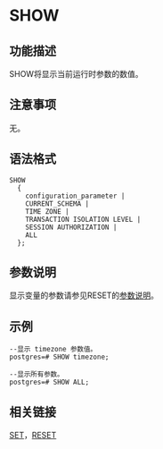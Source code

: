 # SHOW<a name="ZH-CN_TOPIC_0242370655"></a>

## 功能描述<a name="zh-cn_topic_0237122191_zh-cn_topic_0059779163_s812131d8918641df9772c998b753f87e"></a>

SHOW将显示当前运行时参数的数值。

## 注意事项<a name="zh-cn_topic_0237122191_zh-cn_topic_0059779163_se3c9c9141f1b44ff9807883ea294625d"></a>

无。

## 语法格式<a name="zh-cn_topic_0237122191_zh-cn_topic_0059779163_s8d26aecdc3a24323a64f4df9f4df53f3"></a>

```
SHOW 
  { 
    configuration_parameter | 
    CURRENT_SCHEMA | 
    TIME ZONE | 
    TRANSACTION ISOLATION LEVEL | 
    SESSION AUTHORIZATION | 
    ALL 
  };
```

## 参数说明<a name="zh-cn_topic_0237122191_zh-cn_topic_0059779163_s96f32bd65e9e46f4bf15eb3c1663af3a"></a>

显示变量的参数请参见RESET的[参数说明](RESET.md#zh-cn_topic_0237122178_zh-cn_topic_0059779097_s46998dbd2cc84394b47aad2adc8ea141)。

## 示例<a name="zh-cn_topic_0237122191_zh-cn_topic_0059779163_s9926ef8e79984fac9b05d0b6bd0e8fd5"></a>

```
--显示 timezone 参数值。
postgres=# SHOW timezone;

--显示所有参数。
postgres=# SHOW ALL;
```

## 相关链接<a name="zh-cn_topic_0237122191_zh-cn_topic_0059779163_s5f7ae1b9fc8c4edfa04138996c61eaa4"></a>

[SET](SET.md)，[RESET](RESET.md)


